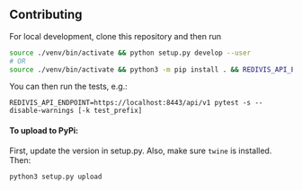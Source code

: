 ## Contributing

For local development, clone this repository and then run

```sh
source ./venv/bin/activate && python setup.py develop --user
# OR
source ./venv/bin/activate && python3 -m pip install . && REDIVIS_API_ENDPOINT=https://local.host:8443/api/v1 python3 - W ignore
```

You can then run the tests, e.g.:

```
REDIVIS_API_ENDPOINT=https://localhost:8443/api/v1 pytest -s --disable-warnings [-k test_prefix]
```

#### To upload to PyPi:

First, update the version in setup.py.
Also, make sure `twine` is installed.
Then:

```
python3 setup.py upload
```